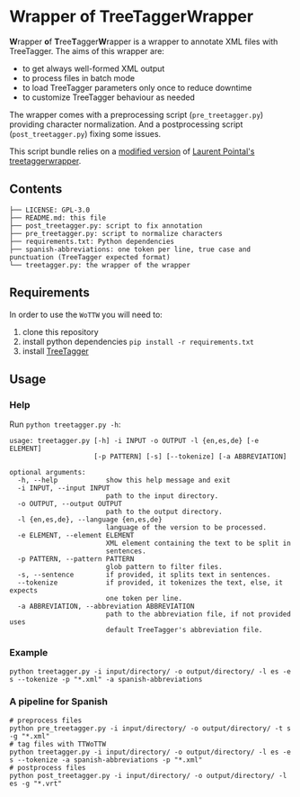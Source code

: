 # Wrapper of TreeTaggerWrapper

**W**rapper **o**f **T**ree**T**agger**W**rapper is a wrapper to annotate XML files with TreeTagger. The aims of this wrapper are:

- to get always well-formed XML output
- to process files in batch mode
- to load TreeTagger parameters only once to reduce downtime
- to customize TreeTagger behaviour as needed

The wrapper comes with a preprocessing script (`pre_treetagger.py`) providing character normalization. And a postprocessing script (`post_treetagger.py`) fixing some issues.

This script bundle relies on a [modified version](https://github.com/chozelinek/mytreetaggerwrapper) of [Laurent Pointal's treetaggerwrapper](https://pypi.python.org/pypi/treetaggerwrapper).

## Contents

```text
├── LICENSE: GPL-3.0
├── README.md: this file
├── post_treetagger.py: script to fix annotation
├── pre_treetagger.py: script to normalize characters
├── requirements.txt: Python dependencies
├── spanish-abbreviations: one token per line, true case and punctuation (TreeTagger expected format)
└── treetagger.py: the wrapper of the wrapper
```

## Requirements

In order to use the `WoTTW` you will need to:

1. clone this repository
1. install python dependencies `pip install -r requirements.txt`
1. install [TreeTagger](http://www.cis.uni-muenchen.de/~schmid/tools/TreeTagger/)

## Usage

### Help

Run `python treetagger.py -h`:

```text
usage: treetagger.py [-h] -i INPUT -o OUTPUT -l {en,es,de} [-e ELEMENT]
                     [-p PATTERN] [-s] [--tokenize] [-a ABBREVIATION]

optional arguments:
  -h, --help            show this help message and exit
  -i INPUT, --input INPUT
                        path to the input directory.
  -o OUTPUT, --output OUTPUT
                        path to the output directory.
  -l {en,es,de}, --language {en,es,de}
                        language of the version to be processed.
  -e ELEMENT, --element ELEMENT
                        XML element containing the text to be split in
                        sentences.
  -p PATTERN, --pattern PATTERN
                        glob pattern to filter files.
  -s, --sentence        if provided, it splits text in sentences.
  --tokenize            if provided, it tokenizes the text, else, it expects
                        one token per line.
  -a ABBREVIATION, --abbreviation ABBREVIATION
                        path to the abbreviation file, if not provided uses
                        default TreeTagger's abbreviation file.
```

### Example

```shell
python treetagger.py -i input/directory/ -o output/directory/ -l es -e s --tokenize -p "*.xml" -a spanish-abbreviations
```

### A pipeline for Spanish

```shell
# preprocess files
python pre_treetagger.py -i input/directory/ -o output/directory/ -t s -g "*.xml"
# tag files with TTWoTTW
python treetagger.py -i input/directory/ -o output/directory/ -l es -e s --tokenize -a spanish-abbreviations -p "*.xml"
# postprocess files
python post_treetagger.py -i input/directory/ -o output/directory/ -l es -g "*.vrt"
```
